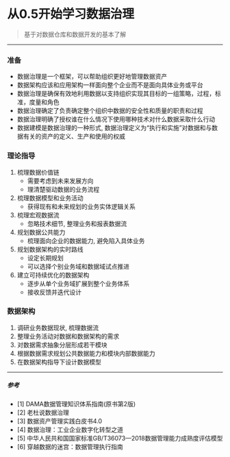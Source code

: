 # 从0.5开始学习数据治理
> 基于对数据仓库和数据开发的基本了解  

********
### 准备
- 数据治理是一个框架，可以帮助组织更好地管理数据资产
- 数据架构应该和应用架构一样面向整个企业而不是面向具体业务或平台
- 数据治理是确保有效地利用数据以支持组织实现其目标的一组策略，过程，标准，度量和角色
- 数据治理确定了负责确定整个组织中数据的安全性和质量的职责和过程
- 数据治理明确了授权谁在什么情况下使用哪种技术对什么数据采取什么行动
- 数据建模是数据治理的一种形式, 数据治理定义为“执行和实施”对数据和与数据有关的资产的定义、生产和使用的权威

### 理论指导
1. 梳理数据价值链
    - 需要考虑到未来发展方向
    - 理清楚驱动数据的业务流程
2. 梳理数据模型和业务活动
    - 获得现有和未来规划的业务实体逻辑关系
3. 梳理宏观数据流
    - 忽略技术细节, 整理业务和报表数据流
4. 规划数据公共能力
    - 梳理面向企业的数据能力, 避免陷入具体业务
5. 规划数据架构的实时路线
    - 设定长期规划
    - 可以选择个别业务域和数据域试点推进
6. 建立可持续优化的数据架构
    - 逐步从单个业务域扩展到整个业务体系
    - 接收反馈并迭代设计

### 数据架构
1. 调研业务数据现状, 梳理数据流
2. 整理业务活动对数据和数据架构的需求
3. 对数据需求抽象分层形成若干模块
4. 根据数据需求规划公共数据能力和模块内部数据能力
5. 在数据架构指导下设计数据模型


********
##### 参考
- [1] DAMA数据管理知识体系指南(原书第2版)
- [2] 老杜说数据治理
- [3] 数据资产管理实践白皮书4.0
- [4] 数据治理：工业企业数字化转型之道
- [5] 中华人民共和国国家标准GB/T36073—2018数据管理能力成熟度评估模型
- [6] 穿越数据的迷宫：数据管理执行指南